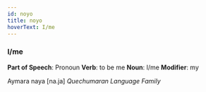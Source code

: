 ```yaml
---
id: noyo
title: noyo
hoverText: I/me
---
```


### I/me

**Part of Speech**: Pronoun
**Verb**: to be me
**Noun**: I/me
**Modifier**: my

Aymara naya [na.ja]
*Quechumaran Language Family*